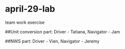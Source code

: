 # april-29-lab
team work exercise

##Unit conversion part:
Driver - Tatiana, Navigator - Jam

##NWS part:
Driver - Vien, Navigator - Jeremy
